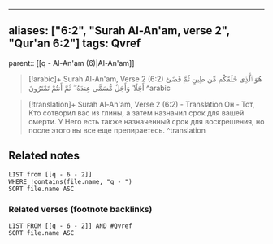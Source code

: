 
---
aliases: ["6:2", "Surah Al-An'am, verse 2", "Qur'an 6:2"]
tags: Qvref
---

parent:: [[q - Al-An'am (6)|Al-An'am]]

> [!arabic]+ Surah Al-An'am, Verse 2 (6:2)
> <span class="quran-arabic">هُوَ ٱلَّذِى خَلَقَكُم مِّن طِينٍ ثُمَّ قَضَىٰٓ أَجَلًا ۖ وَأَجَلٌ مُّسَمًّى عِندَهُۥ ۖ ثُمَّ أَنتُمْ تَمْتَرُونَ</span>
^arabic

> [!translation]+ Surah Al-An'am, Verse 2 (6:2) - Translation
> Он - Тот, Кто сотворил вас из глины, а затем назначил срок для вашей смерти. У Него есть также назначенный срок для воскрешения, но после этого вы все еще препираетесь.
^translation



## Related notes
```dataview
LIST from [[q - 6 - 2]]
WHERE !contains(file.name, "q - ")
SORT file.name ASC
```

### Related verses (footnote backlinks)
```dataview
LIST FROM [[q - 6 - 2]] AND #Qvref
SORT file.name ASC
```

